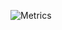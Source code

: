 ![Metrics](https://metrics.lecoq.io/T-Pakorn?template=classic&config.timezone=Asia%2FBangkok&config.animated=true)
